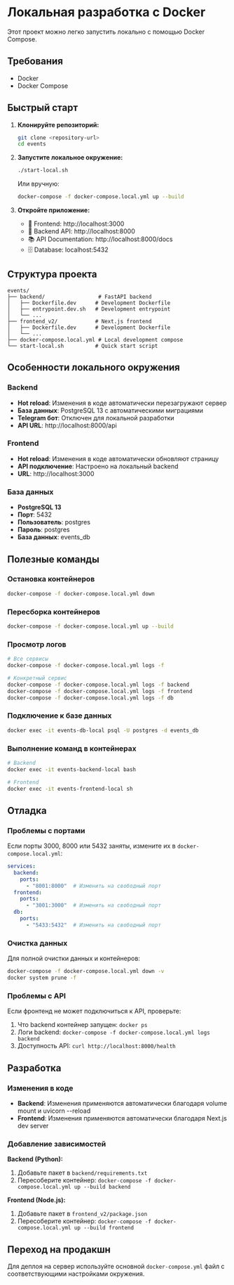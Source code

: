 # Локальная разработка с Docker

Этот проект можно легко запустить локально с помощью Docker Compose.

## Требования

- Docker
- Docker Compose

## Быстрый старт

1. **Клонируйте репозиторий:**
   ```bash
   git clone <repository-url>
   cd events
   ```

2. **Запустите локальное окружение:**
   ```bash
   ./start-local.sh
   ```

   Или вручную:
   ```bash
   docker-compose -f docker-compose.local.yml up --build
   ```

3. **Откройте приложение:**
   - 📱 Frontend: http://localhost:3000
   - 🔧 Backend API: http://localhost:8000
   - 📚 API Documentation: http://localhost:8000/docs
   - 🗄️ Database: localhost:5432

## Структура проекта

```
events/
├── backend/                 # FastAPI backend
│   ├── Dockerfile.dev      # Development Dockerfile
│   ├── entrypoint.dev.sh   # Development entrypoint
│   └── ...
├── frontend_v2/            # Next.js frontend
│   ├── Dockerfile.dev      # Development Dockerfile
│   └── ...
├── docker-compose.local.yml # Local development compose
└── start-local.sh          # Quick start script
```

## Особенности локального окружения

### Backend
- **Hot reload**: Изменения в коде автоматически перезагружают сервер
- **База данных**: PostgreSQL 13 с автоматическими миграциями
- **Telegram бот**: Отключен для локальной разработки
- **API URL**: http://localhost:8000/api

### Frontend
- **Hot reload**: Изменения в коде автоматически обновляют страницу
- **API подключение**: Настроено на локальный backend
- **URL**: http://localhost:3000

### База данных
- **PostgreSQL 13**
- **Порт**: 5432
- **Пользователь**: postgres
- **Пароль**: postgres
- **База данных**: events_db

## Полезные команды

### Остановка контейнеров
```bash
docker-compose -f docker-compose.local.yml down
```

### Пересборка контейнеров
```bash
docker-compose -f docker-compose.local.yml up --build
```

### Просмотр логов
```bash
# Все сервисы
docker-compose -f docker-compose.local.yml logs -f

# Конкретный сервис
docker-compose -f docker-compose.local.yml logs -f backend
docker-compose -f docker-compose.local.yml logs -f frontend
docker-compose -f docker-compose.local.yml logs -f db
```

### Подключение к базе данных
```bash
docker exec -it events-db-local psql -U postgres -d events_db
```

### Выполнение команд в контейнерах
```bash
# Backend
docker exec -it events-backend-local bash

# Frontend
docker exec -it events-frontend-local sh
```

## Отладка

### Проблемы с портами
Если порты 3000, 8000 или 5432 заняты, измените их в `docker-compose.local.yml`:

```yaml
services:
  backend:
    ports:
      - "8001:8000"  # Изменить на свободный порт
  frontend:
    ports:
      - "3001:3000"  # Изменить на свободный порт
  db:
    ports:
      - "5433:5432"  # Изменить на свободный порт
```

### Очистка данных
Для полной очистки данных и контейнеров:

```bash
docker-compose -f docker-compose.local.yml down -v
docker system prune -f
```

### Проблемы с API
Если фронтенд не может подключиться к API, проверьте:

1. Что backend контейнер запущен: `docker ps`
2. Логи backend: `docker-compose -f docker-compose.local.yml logs backend`
3. Доступность API: `curl http://localhost:8000/health`

## Разработка

### Изменения в коде
- **Backend**: Изменения применяются автоматически благодаря volume mount и uvicorn --reload
- **Frontend**: Изменения применяются автоматически благодаря Next.js dev server

### Добавление зависимостей

**Backend (Python):**
1. Добавьте пакет в `backend/requirements.txt`
2. Пересоберите контейнер: `docker-compose -f docker-compose.local.yml up --build backend`

**Frontend (Node.js):**
1. Добавьте пакет в `frontend_v2/package.json`
2. Пересоберите контейнер: `docker-compose -f docker-compose.local.yml up --build frontend`

## Переход на продакшн

Для деплоя на сервер используйте основной `docker-compose.yml` файл с соответствующими настройками окружения. 